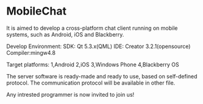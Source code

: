 MobileChat
==========

It is aimed to develop a cross-platform chat client running on mobile systems, such as Android, iOS and Blackberry.

Develop Environment: 
	SDK: Qt 5.3.x(QML)
	IDE: Creator 3.2.1(opensource)
	Compiler:mingw4.8

Target platforms:
	1,Android
	2,iOS
	3,Windows Phone
	4,Blackberry OS

The server software is ready-made and ready to use, based on self-defined protocol. The communication protocol will be
available in other file.

Any intrested programmer is now invited to join us!